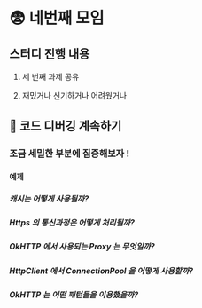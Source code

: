 # :fearful: 네번째 모임

## 스터디 진행 내용

1. 세 번째 과제 공유

2. 재밌거나 신기하거나 어려웠거나

## :flashlight: 코드 디버깅 계속하기

### 조금 세밀한 부분에 집중해보자 !

#### 예제

##### 캐시는 어떻게 사용될까?
##### Https 의 통신과정은 어떻게 처리될까?
##### OkHTTP 에서 사용되는 Proxy 는 무엇일까?
##### HttpClient 에서 ConnectionPool 을 어떻게 사용할까?
##### OkHTTP 는 어떤 패턴들을 이용했을까?
